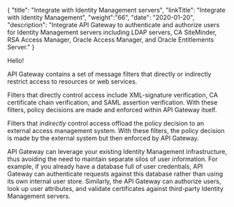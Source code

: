 {
    "title": "Integrate with Identity Management servers",
    "linkTitle": "Integrate with Identity Management",
    "weight":"66",
    "date": "2020-01-20",
    "description": "Integrate API Gateway to authenticate and authorize users for Identity Management servers including LDAP servers, CA SiteMinder, RSA Access Manager, Oracle Access Manager, and Oracle Entitlements Server."
}

Hello!

API Gateway contains a set of message filters that directly or indirectly restrict access to resources or web services.

Filters that directly control access include XML-signature verification, CA certificate chain verification, and SAML assertion verification. With these filters, policy decisions are made and enforced within API Gateway itself.

Filters that _indirectly_ control access offload the policy decision to an external access management system. With these filters, the policy decision is made by the external system but then enforced by API Gateway.

API Gateway can leverage your existing Identity Management infrastructure, thus avoiding the need to maintain separate silos of user information. For example, if you already have a database full of user credentials, API Gateway can authenticate requests against this database rather than using its own internal user store. Similarly, the API Gateway can authorize users, look up user attributes, and validate certificates against third-party Identity Management servers.
